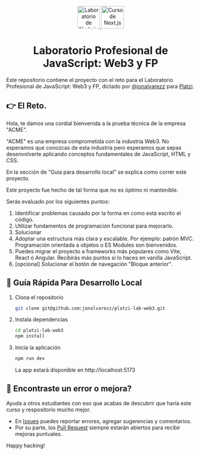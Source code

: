 <p align="center">
  <a href="https://platzi.com/cursos/platzi-lab-web3/" target="_blank">
    <img alt="Laboratorio de Node.js Auth" src="https://static.platzi.com/media/achievements/piezas-platzi-lab-web3-apollo-server-prisma-cms_badge-5995d28d-302e-4bdd-bd86-e49a1b.png" width="60" />
  </a>
  <a href="https://platzi.com/cursos/platzi-lab-web3/" target="_blank">
    <img alt="Curso de Next.js con GraphQL" src="https://static.platzi.com/media/achievements/piezas-platzi-lab-nodejs-auth_badge-cbeed361-b95b-439e-a48b-ce024f85384e.png" width="60" />
  </a>
</p>
<h1 align="center">
  Laboratorio Profesional de JavaScript: Web3 y FP
</h1>

Este repositorio contiene el proyecto con el reto para el Laboratorio Profesional de JavaScript: Web3 y FP, dictado por [@jonalvarezz](https://twitter.com/jonalvarezz) para [Platzi](https://platzi.com).

## 👉 El Reto.

Hola, te damos una cordial bienvenida a la prueba técnica de la empresa "ACME".

"ACME" es una empresa comprometida con la industria Web3. No esperamos que conozcas de esta industria pero esperamos que sepas desenvolverte aplicando conceptos fundamentales de JavaScript, HTML y CSS.

En la sección de "Guia para desarrollo local" se explica como correr este proyecto.

Este proyecto fue hecho de tal forma que no es óptimo ni mantenible.

Serás evaluado por los siguientes puntos:

1. Identificar problemas causado por la forma en como está escrito el código.
1. Utilizar fundamentos de programación funcional para mejorarlo.
1. Solucionar
1. Adoptar una estructura más clara y escalable. Por ejemplo: patrón MVC. Programación orientada a objetos o ES Modules son bienvenidos.
1. Puedes migrar el proyecto a frameworks más populares como Vite, React ó Angular. Recibirás más puntos si lo haces en vanilla JavaScript.
1. [opcional] Solucionar el botón de navegación "Bloque anterior".

## 🤖 Guía Rápida Para Desarrollo Local

1. Clona el repositorio

   ```sh
   git clone git@github.com:jonalvarezz/platzi-lab-web3.git
   ```

1. Instala dependencias

   ```sh
   cd platzi-lab-web3
   npm install
   ```

1. Inicia la aplicación

   ```sh
   npm run dev
   ```

   La app estará disponible en http://localhost:5173

## 🐞 Encontraste un error o mejora?

Ayuda a otros estudiantes con eso que acabas de descubrir que haría este curso y respositorio mucho mejor.

- En [Issues](https://github.com/jonalvarezz/platzi-lab-web3/issues/new) puedes reportar errores, agregar sugerencias y comentarios.
- Por su parte, los [Pull Request](https://github.com/jonalvarezz/platzi-lab-web3/pulls) siempre estarán abiertos para recibir mejoras puntuales.

Happy hacking!
